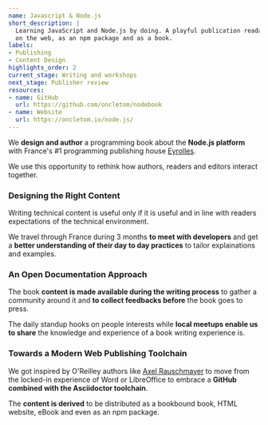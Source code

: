 ```yaml
---
name: Javascript & Node.js
short_description: |
  Learning JavaScript and Node.js by doing. A playful publication readable
  on the web, as an npm package and as a book.
labels:
- Publishing
- Content Design
highlights_order: 2
current_stage: Writing and workshops
next_stage: Publisher review
resources:
- name: GitHub
  url: https://github.com/oncletom/nodebook
- name: Website
  url: https://oncletom.io/node.js/
---
```


We **design and author** a programming book about the **Node.js platform** with France's #1 programming publishing house [Eyrolles][eyrolles].

We use this opportunity to rethink how authors, readers and editors interact together.

### Designing the Right Content

Writing technical content is useful only if it is useful and in line with readers expectations of the technical environment.

We travel through France during 3 months **to meet with developers** and get a **better understanding of their day to day practices** to tailor explainations and examples.

### An Open Documentation Approach

The book **content is made available during the writing process** to gather a community around it and **to collect feedbacks before** the book goes to press.

The daily standup hooks on people interests while **local meetups enable us to share** the knowledge and experience of a book writing experience is.

### Towards a Modern Web Publishing Toolchain

We got inspired by O'Reilley authors like [Axel Rauschmayer][rauschma] to move from the locked-in experience of Word or LibreOffice to embrace a **GitHub combined with the Asciidoctor toolchain**.

The **content is derived** to be distributed as a bookbound book, HTML website, eBook and even as an npm package.

[eyrolles]: https://www.eyrolles.com/
[rauschma]: http://2ality.com/
